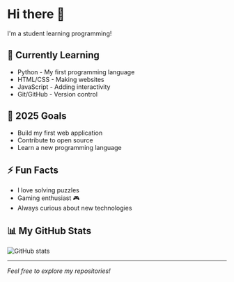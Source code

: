 # Hi there 👋

I'm a student learning programming!

## 🌱 Currently Learning
- Python - My first programming language
- HTML/CSS - Making websites
- JavaScript - Adding interactivity
- Git/GitHub - Version control

## 🎯 2025 Goals
- Build my first web application
- Contribute to open source
- Learn a new programming language

## ⚡ Fun Facts
- I love solving puzzles
- Gaming enthusiast 🎮
- Always curious about new technologies

## 📊 My GitHub Stats
![GitHub stats](https://github-readme-stats.vercel.app/api?username=your-username&show_icons=true&theme=tokyonight)

---
*Feel free to explore my repositories!*